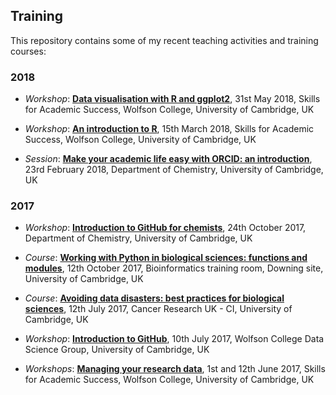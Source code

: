 ## Training

This repository contains some of my recent teaching activities and training courses:

### 2018

- *Workshop*: [**Data visualisation with R and ggplot2**](20180531_DataVisualisationRggplot2_Wolfson_Cambridge/), 31st May 2018, Skills for Academic Success, Wolfson College, University of Cambridge, UK

- *Workshop*: [**An introduction to R**](20180315_IntroductionToR_Wolfson_Cambridge/), 15th March 2018, Skills for Academic Success, Wolfson College, University of Cambridge, UK

- *Session*: [**Make your academic life easy with ORCID: an introduction**](20180223_ORCID_Chemistry_Cambridge/), 23rd February 2018, Department of Chemistry, University of Cambridge, UK


### 2017

- *Workshop*: [**Introduction to GitHub for chemists**](20171024_GitHub_Chemistry_Cambridge/), 24th October 2017, Department of Chemistry, University of Cambridge, UK

- *Course*: [**Working with Python in biological sciences: functions and modules**](20171012_PythonAdvanced_Cambridge/), 12th October 2017, Bioinformatics training room, Downing site, University of Cambridge, UK

- *Course*: [**Avoiding data disasters: best practices for biological sciences**](20170712_AvoidDataDisasters/), 12th July 2017, Cancer Research UK - CI, University of Cambridge, UK

- *Workshop*: [**Introduction to GitHub**](20170710_GitHub_Wolfson/), 10th July 2017, Wolfson College Data Science Group, University of Cambridge, UK

- *Workshops*: [**Managing your research data**](20170601_RDM_Wolfson/), 1st and 12th June 2017, Skills for Academic Success, Wolfson College, University of Cambridge, UK

